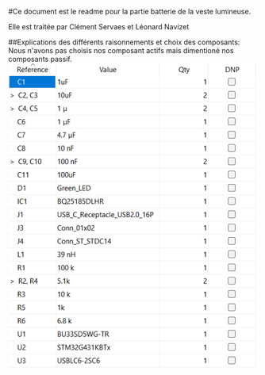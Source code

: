 #Ce document est le readme pour la partie batterie de la veste lumineuse.

Elle est traitée par Clément Servaes et Léonard Navizet

##Explications des différents raisonnements et choix des composants:
Nous n'avons pas choisis nos composant actifs mais dimentioné nos composants passif.
![Bill_Material](battery/Images/Bill_material.png)



